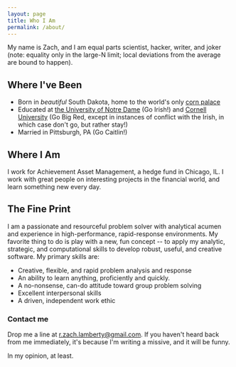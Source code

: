 ```yaml
---
layout: page
title: Who I Am
permalink: /about/
---
```


My name is Zach, and I am equal parts scientist, hacker, writer, and joker (note: equality only in the large-N limit; local deviations from the average are bound to happen).


## Where I've Been

+ Born in _beautiful_ South Dakota, home to the world's only [corn palace](https://en.wikipedia.org/wiki/Corn_Palace)
+ Educated at [the University of Notre Dame](https://www.nd.edu) (Go Irish!) and [Cornell University](https://www.cornell.edu) (Go Big Red, except in instances of conflict with the Irish, in which case don't go, but rather stay!)
+ Married in Pittsburgh, PA (Go Caitlin!)


## Where I Am

I work for Achievement Asset Management, a hedge fund in Chicago, IL. I work with great people on interesting projects in the financial world, and learn something new every day.


## The Fine Print

I am a passionate and resourceful problem solver with analytical acumen and experience in high-performance, rapid-response environments. My favorite thing to do is play with a new, fun concept -- to apply my analytic, strategic, and computational skills to develop robust, useful, and creative software. My primary skills are:

+ Creative, flexible, and rapid problem analysis and response
+ An ability to learn anything, proficiently and quickly.
+ A no-nonsense, can-do attitude toward group problem solving
+ Excellent interpersonal skills
+ A driven, independent work ethic

### Contact me

Drop me a line at [r.zach.lamberty@gmail.com](mailto:r.zach.lamberty@gmail.com). If you haven't heard back from me immediately, it's because I'm writing a missive, and it will be funny.

In my opinion, at least.
